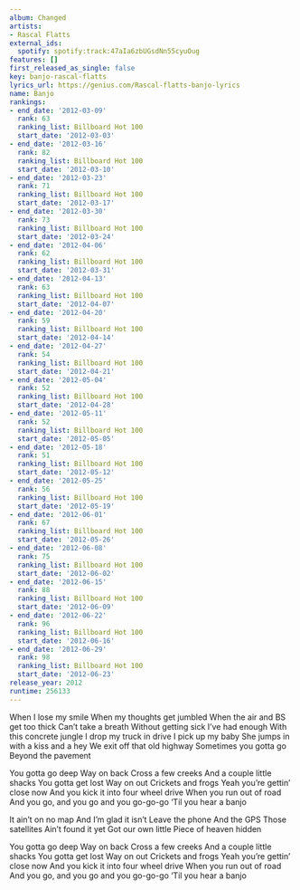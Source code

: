 ```yaml
---
album: Changed
artists:
- Rascal Flatts
external_ids:
  spotify: spotify:track:47aIa6zbUGsdNn55cyuOug
features: []
first_released_as_single: false
key: banjo-rascal-flatts
lyrics_url: https://genius.com/Rascal-flatts-banjo-lyrics
name: Banjo
rankings:
- end_date: '2012-03-09'
  rank: 63
  ranking_list: Billboard Hot 100
  start_date: '2012-03-03'
- end_date: '2012-03-16'
  rank: 82
  ranking_list: Billboard Hot 100
  start_date: '2012-03-10'
- end_date: '2012-03-23'
  rank: 71
  ranking_list: Billboard Hot 100
  start_date: '2012-03-17'
- end_date: '2012-03-30'
  rank: 73
  ranking_list: Billboard Hot 100
  start_date: '2012-03-24'
- end_date: '2012-04-06'
  rank: 62
  ranking_list: Billboard Hot 100
  start_date: '2012-03-31'
- end_date: '2012-04-13'
  rank: 63
  ranking_list: Billboard Hot 100
  start_date: '2012-04-07'
- end_date: '2012-04-20'
  rank: 59
  ranking_list: Billboard Hot 100
  start_date: '2012-04-14'
- end_date: '2012-04-27'
  rank: 54
  ranking_list: Billboard Hot 100
  start_date: '2012-04-21'
- end_date: '2012-05-04'
  rank: 52
  ranking_list: Billboard Hot 100
  start_date: '2012-04-28'
- end_date: '2012-05-11'
  rank: 52
  ranking_list: Billboard Hot 100
  start_date: '2012-05-05'
- end_date: '2012-05-18'
  rank: 51
  ranking_list: Billboard Hot 100
  start_date: '2012-05-12'
- end_date: '2012-05-25'
  rank: 56
  ranking_list: Billboard Hot 100
  start_date: '2012-05-19'
- end_date: '2012-06-01'
  rank: 67
  ranking_list: Billboard Hot 100
  start_date: '2012-05-26'
- end_date: '2012-06-08'
  rank: 75
  ranking_list: Billboard Hot 100
  start_date: '2012-06-02'
- end_date: '2012-06-15'
  rank: 88
  ranking_list: Billboard Hot 100
  start_date: '2012-06-09'
- end_date: '2012-06-22'
  rank: 96
  ranking_list: Billboard Hot 100
  start_date: '2012-06-16'
- end_date: '2012-06-29'
  rank: 98
  ranking_list: Billboard Hot 100
  start_date: '2012-06-23'
release_year: 2012
runtime: 256133
---
```

When I lose my smile
When my thoughts get jumbled
When the air and BS get too thick
Can’t take a breath
Without getting sick
I’ve had enough
With this concrete jungle
I drop my truck in drive
I pick up my baby
She jumps in with a kiss and a hey
We exit off that old highway
Sometimes you gotta go
Beyond the pavement


You gotta go deep
Way on back
Cross a few creeks
And a couple little shacks
You gotta get lost
Way on out
Crickets and frogs
Yeah you’re gettin’ close now
And you kick it into four wheel drive
When you run out of road
And you go, and you go and you go-go-go
‘Til you hear a banjo


It ain’t on no map
And I’m glad it isn’t
Leave the phone
And the GPS
Those satellites
Ain’t found it yet
Got our own little
Piece of heaven hidden


You gotta go deep
Way on back
Cross a few creeks
And a couple little shacks
You gotta get lost
Way on out
Crickets and frogs
Yeah you’re gettin’ close now
And you kick it into four wheel drive
When you run out of road
And you go, and you go and you go-go-go
‘Til you hear a banjo

